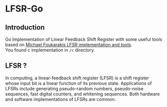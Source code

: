 # LFSR-Go
## Introduction
Go Implementation of Linear Feedback Shift Register with some useful tools
based on [Michael Foukarakis LFSR implementation and tools](https://github.com/mfukar/lfsr).  
You found c implementation in `/c` directory.
## LFSR ?
In computing, a linear-feedback shift register (LFSR) is a shift register whose input bit
is a linear function of its previous state.
Applications of LFSRs include generating pseudo-random numbers, pseudo-noise sequences,
fast digital counters, and whitening sequences. Both hardware and software implementations of LFSRs are common.
